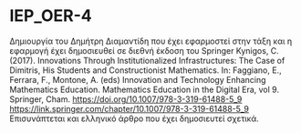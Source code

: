 # IEP_OER-4
Δημιουργία του Δημήτρη Διαμαντίδη που έχει εφαρμοστεί στην τάξη και η εφαρμογή έχει δημοσιευθεί σε διεθνή έκδοση του Springer
Kynigos, C. (2017). Innovations Through Institutionalized Infrastructures: The Case of Dimitris, His Students and Constructionist Mathematics. In: Faggiano, E., Ferrara, F., Montone, A. (eds) Innovation and Technology Enhancing Mathematics Education. Mathematics Education in the Digital Era, vol 9. Springer, Cham. https://doi.org/10.1007/978-3-319-61488-5_9
https://link.springer.com/chapter/10.1007/978-3-319-61488-5_9 
Επισυνάπτεται και ελληνικό άρθρο που έχει δημοσιευτεί σχετικά.
